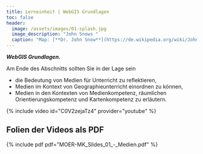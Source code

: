 ```yaml
---
title: Lerneinheit | WebGIS Grundlagen
toc: false
header:
  image: /assets/images/01-splash.jpg
  image_description: "John Snows "
  caption: "Map: [**Dr. John Snow**](https://de.wikipedia.org/wiki/John_Snow_(Mediziner)) [Wellcome Library via wikimedia](https://w.wiki/QtV)"
---
```

***WebGIS Grundlagen.***
<!--more-->

Am Ende des Abschnitts sollten Sie in der Lage sein
  * die Bedeutung von Medien für Unterricht zu reflektieren,
  * Medien im Kontext von Geographieunterricht einordnen zu können,
  * Medien in den Kontexten von Medienkompetenz, räumlichen Orientierungskompetenz und Kartenkompetenz zu erläutern.

{% include video id="C0V2zejaTz4" provider="youtube" %}

## Folien der Videos als PDF
{% include pdf pdf="MOER-MK_Slides_01_-_Medien.pdf" %}
